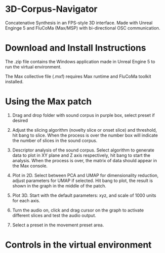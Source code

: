 # 3D-Corpus-Navigator
Concatenative Synthesis in an FPS-style 3D interface. Made with Unreal Enginge 5 and FluCoMa (Max/MSP) with bi-directional OSC communication.

# Download and Install Instructions

The .zip file contains the Windows application made in Unreal Engine 5 to run the virtual environment.

The Max collective file (.mxf) requires Max runtime and FluCoMa toolkit installed.

# Using the Max patch

1) Drag and drop folder with sound corpus in purple box, select preset if desired

2) Adjust the slicing algorithm (novelty slice or onset slice) and threshold, hit bang to slice. When the process is over the number box will indicate the number of slices in the sound corpus.

3) Descriptor analysis of the sound corpus. Select algorithm to generate data to plot in XY plane and Z axis respectively, hit bang to start the analysis. When the process is over, the matrix of data should appear in the Max console.

4) Plot in 2D. Select between PCA and UMAP for dimensionality reduction, adjust parameters for UMAP if selected. Hit bang to plot, the result is shown in the graph in the middle of the patch. 

5) Plot 3D. Start with the default parameters: xyz, and scale of 1000 units for each axis.

6) Turn the audio on, click and drag cursor on the graph to activate different slices and test the audio output.

7) Select a preset in the movement preset area.

# Controls in the virtual environment
